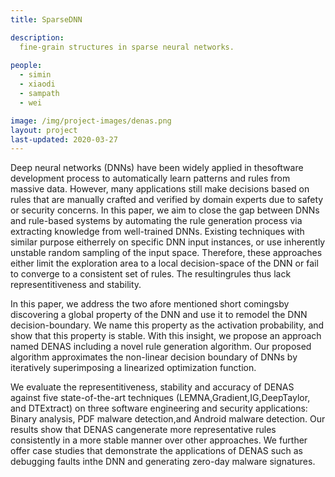 ```yaml
---
title: SparseDNN

description: 
  fine-grain structures in sparse neural networks. 
  
people:
  - simin
  - xiaodi
  - sampath
  - wei

image: /img/project-images/denas.png
layout: project
last-updated: 2020-03-27
---
```



Deep neural networks (DNNs) have been widely applied in thesoftware development process to automatically learn patterns and rules from massive data. However, many applications still make decisions based on rules that are manually crafted and verified by domain experts due to safety or security concerns. In this paper, we aim to close the gap between DNNs and rule-based systems by automating the rule generation process via extracting knowledge from well-trained DNNs. Existing techniques with similar purpose eitherrely on specific DNN input instances, or use inherently unstable random sampling of the input space. Therefore, these approaches either limit the exploration area to a local decision-space of the DNN or fail to converge to a consistent set of rules. The resultingrules thus lack representitiveness and stability.

In this paper, we address the two afore mentioned short comingsby discovering a global property of the DNN and use it to remodel the DNN decision-boundary. We name this property as the activation probability, and show that this property is stable. With this insight, we propose an approach named DENAS including a novel rule generation algorithm. Our proposed algorithm approximates the non-linear decision boundary of DNNs by iteratively superimposing a linearized optimization function.

We evaluate the representitiveness, stability and accuracy of DENAS against five state-of-the-art techniques (LEMNA,Gradient,IG,DeepTaylor, and DTExtract) on three software engineering and security applications: Binary analysis, PDF malware detection,and Android malware detection. Our results show that DENAS cangenerate more representative rules consistently in a more stable manner over other approaches. We further offer case studies that demonstrate the applications of DENAS such as debugging faults inthe DNN and generating zero-day malware signatures.


